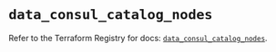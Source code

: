 # `data_consul_catalog_nodes`

Refer to the Terraform Registry for docs: [`data_consul_catalog_nodes`](https://registry.terraform.io/providers/hashicorp/consul/2.20.0/docs/data-sources/catalog_nodes).
